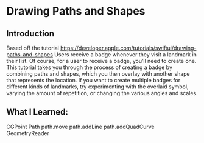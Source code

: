 #  Drawing Paths and Shapes

## Introduction
Based off the tutorial https://developer.apple.com/tutorials/swiftui/drawing-paths-and-shapes
Users receive a badge whenever they visit a landmark in their list. Of course, for a user to receive a badge, you’ll need to create one. This tutorial takes you through the process of creating a badge by combining paths and shapes, which you then overlay with another shape that represents the location.
If you want to create multiple badges for different kinds of landmarks, try experimenting with the overlaid symbol, varying the amount of repetition, or changing the various angles and scales.

## What I Learned: 
CGPoint
Path
path.move
path.addLine
path.addQuadCurve
GeometryReader
